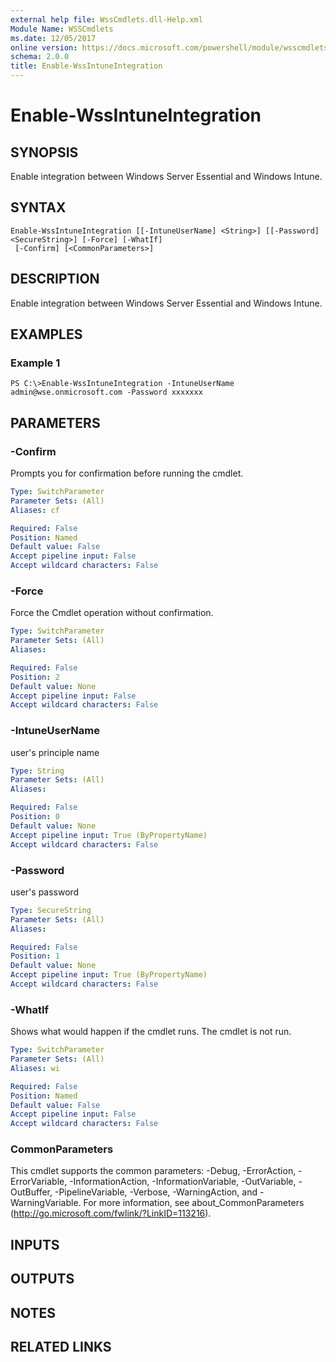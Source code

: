 ```yaml
---
external help file: WssCmdlets.dll-Help.xml
Module Name: WSSCmdlets
ms.date: 12/05/2017
online version: https://docs.microsoft.com/powershell/module/wsscmdlets/enable-wssintuneintegration?view=windowsserver2012r2-ps&wt.mc_id=ps-gethelp
schema: 2.0.0
title: Enable-WssIntuneIntegration
---
```


# Enable-WssIntuneIntegration

## SYNOPSIS
Enable integration between Windows Server Essential and Windows Intune.

## SYNTAX

```
Enable-WssIntuneIntegration [[-IntuneUserName] <String>] [[-Password] <SecureString>] [-Force] [-WhatIf]
 [-Confirm] [<CommonParameters>]
```

## DESCRIPTION
Enable integration between Windows Server Essential and Windows Intune.

## EXAMPLES

### Example 1
```
PS C:\>Enable-WssIntuneIntegration -IntuneUserName admin@wse.onmicrosoft.com -Password xxxxxxx
```

## PARAMETERS

### -Confirm
Prompts you for confirmation before running the cmdlet.

```yaml
Type: SwitchParameter
Parameter Sets: (All)
Aliases: cf

Required: False
Position: Named
Default value: False
Accept pipeline input: False
Accept wildcard characters: False
```

### -Force
Force the Cmdlet operation without confirmation.

```yaml
Type: SwitchParameter
Parameter Sets: (All)
Aliases: 

Required: False
Position: 2
Default value: None
Accept pipeline input: False
Accept wildcard characters: False
```

### -IntuneUserName
user's principle name

```yaml
Type: String
Parameter Sets: (All)
Aliases: 

Required: False
Position: 0
Default value: None
Accept pipeline input: True (ByPropertyName)
Accept wildcard characters: False
```

### -Password
user's password

```yaml
Type: SecureString
Parameter Sets: (All)
Aliases: 

Required: False
Position: 1
Default value: None
Accept pipeline input: True (ByPropertyName)
Accept wildcard characters: False
```

### -WhatIf
Shows what would happen if the cmdlet runs.
The cmdlet is not run.

```yaml
Type: SwitchParameter
Parameter Sets: (All)
Aliases: wi

Required: False
Position: Named
Default value: False
Accept pipeline input: False
Accept wildcard characters: False
```

### CommonParameters
This cmdlet supports the common parameters: -Debug, -ErrorAction, -ErrorVariable, -InformationAction, -InformationVariable, -OutVariable, -OutBuffer, -PipelineVariable, -Verbose, -WarningAction, and -WarningVariable. For more information, see about_CommonParameters (http://go.microsoft.com/fwlink/?LinkID=113216).

## INPUTS

## OUTPUTS

## NOTES

## RELATED LINKS

